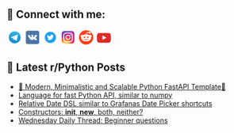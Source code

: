 ## 🔎 Connect with me:
[<img src="https://github.com/bullbesh/bullbesh/blob/main/images/Telegram.png" width="32" height="32" />](https://t.me/bullbesh)
[<img src="https://github.com/bullbesh/bullbesh/blob/main/images/VK.png" width="32" height="32" />](https://vk.com/bullbesh)
[<img src="https://github.com/bullbesh/bullbesh/blob/main/images/Twitter.png" width="32" height="32" />](https://twitter.com/bullbesh1)
[<img src="https://github.com/bullbesh/bullbesh/blob/main/images/Instagram.png" width="32" height="32" />](https://www.instagram.com/bullbesh)
[<img src="https://github.com/bullbesh/bullbesh/blob/main/images/Reddit.png" width="32" height="32" />](https://www.reddit.com/user/bullbesh)
[<img src="https://github.com/bullbesh/bullbesh/blob/main/images/YouTube.png" width="32" height="32" />](https://www.youtube.com/channel/UCtfjRs6uzgq5mfm8S06WTcg)

## 📕 Latest r/Python Posts
<!-- BLOG-POST-LIST:START -->
- [🐍 Modern, Minimalistic and Scalable Python FastAPI Template🚀](https://www.reddit.com/r/Python/comments/1hmbg24/modern_minimalistic_and_scalable_python_fastapi/)
- [Language for fast Python API, similar to numpy](https://www.reddit.com/r/Python/comments/1hma1c1/language_for_fast_python_api_similar_to_numpy/)
- [Relative Date DSL similar to Grafanas Date Picker shortcuts](https://www.reddit.com/r/Python/comments/1hlws4a/relative_date_dsl_similar_to_grafanas_date_picker/)
- [Constructors: __init__, __new__, both, neither?](https://www.reddit.com/r/Python/comments/1hlrtm0/constructors_init_new_both_neither/)
- [Wednesday Daily Thread: Beginner questions](https://www.reddit.com/r/Python/comments/1hlpmma/wednesday_daily_thread_beginner_questions/)
<!-- BLOG-POST-LIST:END -->
